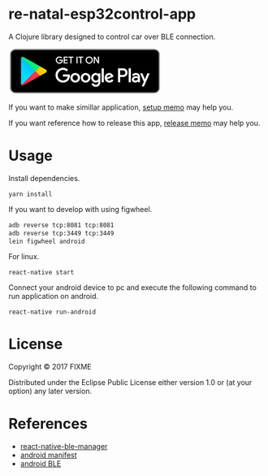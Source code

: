 # re-natal-esp32control-app

A Clojure library designed to control car over BLE connection.

[![image](doc/google_play.png)](https://play.google.com/store/apps/details?id=com.renatalesp32controlapp)

If you want to make simillar application, [setup memo](/setup_memo.md) may help you.

If you want reference how to release this app, [release memo](/release_memo.md) may help you.

# Usage
Install dependencies.
```
yarn install
```

If you want to develop with using figwheel.
```
adb reverse tcp:8081 tcp:8081
adb reverse tcp:3449 tcp:3449
lein figwheel android
```

For linux.
```
react-native start
```

Connect your android device to pc and execute the following command to run application on android.
```
react-native run-android
```

# License

Copyright © 2017 FIXME

Distributed under the Eclipse Public License either version 1.0 or (at
your option) any later version.

# References
- [react-native-ble-manager](https://github.com/innoveit/react-native-ble-manager)
- [android manifest](https://developer.android.com/studio/build/manifest-merge.html)
- [android BLE](https://developer.android.com/guide/topics/connectivity/bluetooth-le.html)
